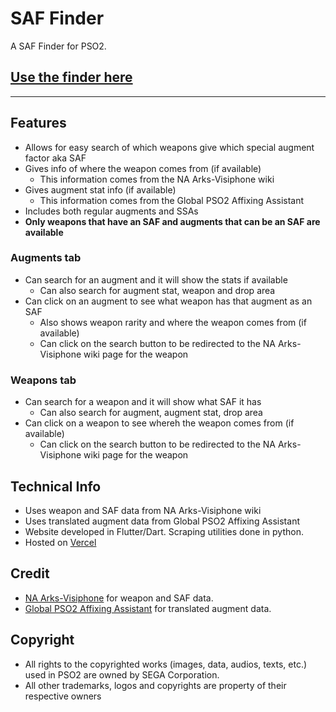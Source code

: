 # SAF Finder
A SAF Finder for PSO2.
## [Use the finder here](saffinder.ml)
---
## Features
- Allows for easy search of which weapons give which special augment factor aka SAF
- Gives info of where the weapon comes from (if available)
    - This information comes from the NA Arks-Visiphone wiki
- Gives augment stat info (if available)
    - This information comes from the Global PSO2 Affixing Assistant
- Includes both regular augments and SSAs
- **Only weapons that have an SAF and augments that can be an SAF are available**

### Augments tab
- Can search for an augment and it will show the stats if available
    - Can also search for augment stat, weapon and drop area
- Can click on an augment to see what weapon has that augment as an SAF
    - Also shows weapon rarity and where the weapon comes from (if available)
    - Can click on the search button to be redirected to the NA Arks-Visiphone wiki page for the weapon

### Weapons tab
- Can search for a weapon and it will show what SAF it has
    - Can also search for augment, augment stat, drop area
- Can click on a weapon to see whereh the weapon comes from (if available)
    - Can click on the search button to be redirected to the NA Arks-Visiphone wiki page for the weapon

## Technical Info
- Uses weapon and SAF data from NA Arks-Visiphone wiki
- Uses translated augment data from Global PSO2 Affixing Assistant
- Website developed in Flutter/Dart. Scraping utilities done in python.
- Hosted on [Vercel](https://vercel.com)

## Credit
- [NA Arks-Visiphone](http://pso2na.arks-visiphone.com/) for weapon and SAF data.
- [Global PSO2 Affixing Assistant](https://github.com/CorVous/PSO2AffixingAssistant) for translated augment data.

## Copyright
- All rights to the copyrighted works (images, data, audios, texts, etc.) used in PSO2 are owned by SEGA Corporation.
- All other trademarks, logos and copyrights are property of their respective owners